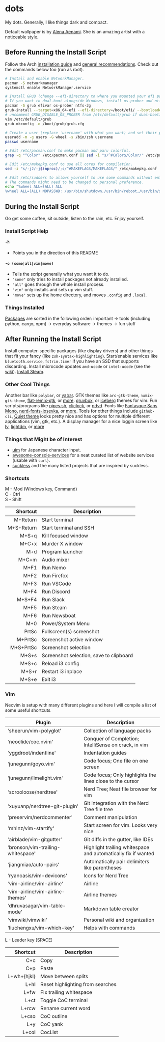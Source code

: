 # dots
 My dots. Generally, I like things dark and compact.

Default wallpaper is by [Alena Aenami](https://www.artstation.com/aenamiart). She is an amazing artist with a noticeable style.

## Before Running the Install Script
Follow the Arch [installation guide](https://wiki.archlinux.org/title/Installation_guide) and [general recommendations](https://wiki.archlinux.org/title/General_recommendations). 
Check out the commands below too (run as root).

```sh
# Install and enable NetworkManager.
pacman -S networkmanager
systemctl enable NetworkManager.service

# Install GRUB (change --efi-directory to where you mounted your efi partition)
# If you want to dual-boot alongside Windows, install os-prober and ntfs-3g
pacman -S grub efivar os-prober ntfs-3g
grub-install --target=x86_64-efi --efi-directory=/boot/efi/ --bootloader-id=GRUB
# uncomment GRUB_DISABLE_OS_PROBER from /etc/default/grub if dual-booting
vim /etc/default/grub
grub-mkconfig -o /boot/grub/grub.cfg

# Create a user (replace 'username' with what you want) and set their password.
useradd -m -g users -G wheel -s /bin/zsh username
passwd username

# Edit /etc/pacman.conf to make pacman and paru colorful.
grep -q "^Color" /etc/pacman.conf || sed -i "s/^#Color$/Color/" /etc/pacman.conf

# Edit /etc/makepkg.conf to use all cores for compilation.
sed -i "s/-j2/-j$(nproc)/;s/^#MAKEFLAGS/MAKEFLAGS/" /etc/makepkg.conf

# Edit /etc/sudoers to allows yourself to use some commands without entering a password. 
# The commands might need to be changed to personal preference.
echo "%wheel ALL=(ALL) ALL
%wheel ALL=(ALL) NOPASSWD: /usr/bin/shutdown,/usr/bin/reboot,/usr/bin/systemctl suspend,/usr/bin/wifi-menu,/usr/bin/mount,/usr/bin/umount,/usr/bin/pacman -Syu,/usr/bin/pacman -Syyu,/usr/bin/systemctl restart NetworkManager,/usr/bin/pacman -Syyu --noconfirm,/usr/bin/loadkeys,/usr/bin/paru" >> /etc/sudoers
```

## During the Install Script
Go get some coffee, sit outside, listen to the rain, etc. Enjoy yourself.

### Install Script Help
#### `-h`
- Points you in the direction of this README
#### `-o (some|all|vim|move)`
- Tells the script generally what you want it to do. 
- `"some"` only tries to install packages not already installed.
- `"all"` goes through the whole install process.
- `"vim"` only installs and sets up vim stuff.
- `"move"` sets up the home directory, and moves `.config` and `.local`.


### Things Installed
[Packages](./pkglist.csv) are sorted in the following order: important → tools (including python, cargo, npm) → everyday software → themes → fun stuff

## After Running the Install Script
Install computer-specific packages (like display drivers) and other things that fit your fancy (like `zsh-syntax-highlighting`). Start/enable services like `bluetooth.service`, `fstrim.timer` if you have an SSD that supports discarding. Install microcode updates `amd-ucode` or `intel-ucode` (see the [wiki](https://wiki.archlinux.org/title/microcode)). [Install Steam](https://wiki.archlinux.org/title/steam).

### Other Cool Things
Another bar like `polybar`, or [yabar](https://github.com/geommer/yabar).
GTK themes like `arc-gtk-theme`, `numix-gtk-theme`, [flat-remix-gtk](https://github.com/daniruiz/Flat-Remix-GTK), or [more](https://wiki.archlinux.org/title/GTK). 
[gruvbox](https://github.com/morhetz/gruvbox), or [iceberg](https://github.com/cocopon/iceberg.vim) themes for vim. 
Fun scripts/programs like [pipes.sh](https://github.com/pipeseroni/pipes.sh), [cliclock](https://github.com/clyde80/cliclock), or [ndvd](https://github.com/lennypeers/ndvd).
Fonts like [Fantasque Sans Mono](https://github.com/belluzj/fantasque-sans), [nerd-fonts-iosevka](https://github.com/ryanoasis/nerd-fonts/tree/master/patched-fonts/Iosevka), or [more](https://wiki.archlinux.org/title/fonts).
Tools for other things include `github-cli`, 
[Quiet theme](https://github.com/QuietTheme) looks pretty nice and has options for multiple different applications (vim, gtk, etc.).
A display manager for a nice loggin screen like [ly](https://github.com/nullgemm/ly), [lightdm](https://github.com/CanonicalLtd/lightdm/), or [more](https://wiki.archlinux.org/title/Display_manager)

### Things that Might be of Interest
- [uim](https://wiki.archlinux.org/title/Input_Japanese_using_uim) for Japanese character input.
- [awesome-console-services](https://github.com/chubin/awesome-console-services) for a neat curated list of website services (usable with `curl`).
- [suckless](https://suckless.org/) and the many listed projects that are inspired by suckless.

### Shortcuts
M - Mod (Windows key, Command)\
C - Ctrl\
S - Shift

Shortcut | Description
--------:|------------
M+Return | Start terminal
M+S+Return | Start terminal and SSH
M+S+q    | Kill focused window
M+C+x    | Murder X window
M+d      | Program launcher
M+C+m    | Audio mixer
M+F1     | Run Nemo
M+F2     | Run Firefox
M+F3     | Run VSCode
M+F4     | Run Discord
M+S+F4   | Run Slack
M+F5     | Run Steam
M+F6     | Run Newsboat
M+0      | Power/System Menu
PrtSc    | Fullscreen(s) screenshot
M+PrtSc  | Screenshot active window
M+S+PrtSc | Screenshot selection
M+S+s    | Screenshot selection, save to clipboard
M+S+c    | Reload i3 config
M+S+r    | Restart i3 inplace
M+S+e    | Exit i3

### Vim
Neovim is setup with many different plugins and here I will compile a list of some useful shortcuts.

Plugin | Description
-------|------------
'sheerun/vim-polyglot' | Collection of language packs
'neoclide/coc.nvim' | Conquer of Completion; IntelliSense on crack, in vim
'yggdroot/indentline' | Indentation guides
'junegunn/goyo.vim' | Code focus; One file on one screen
'junegunn/limelight.vim' | Code focus; Only highlights the lines close to the cursor
'scrooloose/nerdtree' | Nerd Tree; Neat file browser for vim
'xuyuanp/nerdtree-git-plugin' | Git integration with the Nerd Tree file tree
'preservim/nerdcommenter' | Comment manipulation
'mhinz/vim-startify' | Start screen for vim. Looks very nice
'airblade/vim-gitgutter' | Git diffs in the gutter, like IDEs
'bronson/vim-trailing-whitespace' | Highlight trailing whitespace and automatically fix if wanted
'jiangmiao/auto-pairs' | Automatically pair delimiters like parentheses
'ryanoasis/vim-devicons' | Icons for Nerd Tree
'vim-airline/vim-airline' | Airline
'vim-airline/vim-airline-themes' | Airline themes
'dhruvasagar/vim-table-mode' | Markdown table creator
'vimwiki/vimwiki' | Personal wiki and organization
'liuchengxu/vim-which-key' | Helps with commands

L - Leader key (SPACE)

Shortcut | Description
--------:|------------
C+c      | Copy
C+p      | Paste
L+wh+{hjkl} | Move between splits
L+hl     | Reset highlighting from searches
L+fw     | Fix trailing whitespace
L+ct     | Toggle CoC terminal
L+rcw    | Rename current word
L+cso    | CoC outline
L+y      | CoC yank
L+col    | CocList
